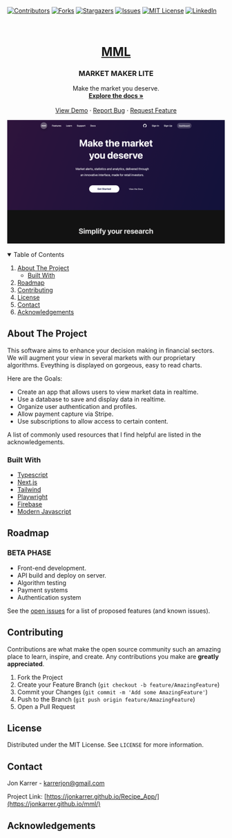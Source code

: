 <!--
*** Thanks for checking out the mml. If you have a suggestion
*** that would make this better, please fork the repo and create a pull request
*** or simply open an issue with the tag "enhancement".
*** Thanks again! Now go create something AMAZING! :D
-->

<!-- PROJECT SHIELDS -->
<!--
*** I'm using markdown "reference style" links for readability.
*** Reference links are enclosed in brackets [ ] instead of parentheses ( ).
*** See the bottom of this document for the declaration of the reference variables
*** for contributors-url, forks-url, etc. This is an optional, concise syntax you may use.
*** https://www.markdownguide.org/basic-syntax/#reference-style-links
-->

[![Contributors][contributors-shield]][contributors-url]
[![Forks][forks-shield]][forks-url]
[![Stargazers][stars-shield]][stars-url]
[![Issues][issues-shield]][issues-url]
[![MIT License][license-shield]][license-url]
[![LinkedIn][linkedin-shield]][linkedin-url]

<!-- PROJECT LOGO -->
<br />
<p align="center">
  <a href="https://github.com/jonkarrer/mml">
    <h1 align="center">MML</h1>
  </a>

  <h3 align="center">MARKET MAKER LITE</h3>

  <p align="center">
    Make the market you deserve.
    <br />
    <a href="https://github.com/jonkarrer/mml"><strong>Explore the docs »</strong></a>
    <br />
    <br />
    <a href="https://github.com/jonkarrer/mml">View Demo</a>
    ·
    <a href="https://github.com/jonkarrer/mml/issues">Report Bug</a>
    ·
    <a href="https://github.com/jonkarrer/mml/issues">Request Feature</a>
  </p>
</p>

[![Product Name Screen Shot][product-screenshot]](mml.vercel.app)

<!-- TABLE OF CONTENTS -->
<details open="open">
  <summary>Table of Contents</summary>
  <ol>
    <li>
      <a href="#about-the-project">About The Project</a>
      <ul>
        <li><a href="#built-with">Built With</a></li>
      </ul>
    </li>
    <li><a href="#roadmap">Roadmap</a></li>
    <li><a href="#contributing">Contributing</a></li>
    <li><a href="#license">License</a></li>
    <li><a href="#contact">Contact</a></li>
    <li><a href="#acknowledgements">Acknowledgements</a></li>
  </ol>
</details>

<!-- ABOUT THE PROJECT -->

## About The Project

This software aims to enhance your decision making in financial sectors. We will augment your view in several markets with our proprietary algorithms. Eveything is displayed on gorgeous, easy to read charts.

Here are the Goals:

- Create an app that allows users to view market data in realtime.
- Use a database to save and display data in realtime.
- Organize user authentication and profiles.
- Allow payment capture via Stripe.
- Use subscriptions to allow access to certain content.

A list of commonly used resources that I find helpful are listed in the acknowledgements.

### Built With

- [Typescript](https://www.typescriptlang.org)
- [Next.js](https://www.nextjs.org)
- [Tailwind](https://tailwindcss.com/)
- [Playwright](https://playwright.dev/)
- [Firebase](https://www.supabase.io)
- [Modern Javascript](https://javascript.info)

## Roadmap

### BETA PHASE

- Front-end development.
- API build and deploy on server.
- Algorithm testing
- Payment systems
- Authentication system

See the [open issues](https://github.com/jonkarrer/mml/issues) for a list of proposed features (and known issues).

## Contributing

Contributions are what make the open source community such an amazing place to learn, inspire, and create. Any contributions you make are **greatly appreciated**.

1. Fork the Project
2. Create your Feature Branch (`git checkout -b feature/AmazingFeature`)
3. Commit your Changes (`git commit -m 'Add some AmazingFeature'`)
4. Push to the Branch (`git push origin feature/AmazingFeature`)
5. Open a Pull Request

## License

Distributed under the MIT License. See `LICENSE` for more information.

## Contact

Jon Karrer - karrerjon@gmail.com

Project Link: [https://jonkarrer.github.io/Recipe_App/](https://jonkarrer.github.io/mml/)

## Acknowledgements

[contributors-shield]: https://img.shields.io/github/contributors/jonkarrer/mml.svg?style=for-the-badge
[contributors-url]: https://github.com/jonkarrer/mml/graphs/contributors
[forks-shield]: https://img.shields.io/github/forks/jonkarrer/mml.svg?style=for-the-badge
[forks-url]: https://github.com/jonkarrer/mml/network/members
[stars-shield]: https://img.shields.io/github/stars/jonkarrer/mml.svg?style=for-the-badge
[stars-url]: https://github.com/jonkarrer/mml/stargazers
[issues-shield]: https://img.shields.io/github/issues/jonkarrer/mml.svg?style=for-the-badge
[issues-url]: https://github.com/jonkarrer/mml/issues
[license-shield]: https://img.shields.io/github/license/jonkarrer/mml.svg?style=for-the-badge
[license-url]: https://github.com/jonkarrer/mml/blob/master/LICENSE.txt
[linkedin-shield]: https://img.shields.io/badge/-LinkedIn-black.svg?style=for-the-badge&logo=linkedin&colorB=555
[linkedin-url]: https://linkedin.com/in/jonkarrer
[product-screenshot]: public/screenshot.png
